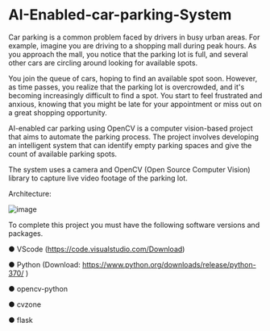# AI-Enabled-car-parking-System
Car parking is a common problem faced by drivers in busy urban areas. For example, imagine you are driving to a shopping mall during peak hours. As you approach the mall, you notice that the parking lot is full, and several other cars are circling around looking for available spots.

You join the queue of cars, hoping to find an available spot soon. However, as time passes, you realize that the parking lot is overcrowded, and it's becoming increasingly difficult to find a spot. You start to feel frustrated and anxious, knowing that you might be late for your appointment or miss out on a great shopping opportunity.

AI-enabled car parking using OpenCV is a computer vision-based project that aims to automate the parking process. The project involves developing an intelligent system that can identify empty parking spaces and give the count of available parking spots.

The system uses a camera and OpenCV (Open Source Computer Vision) library to capture live video footage of the parking lot.

Architecture:


![image](https://github.com/saadmdsabah/AI-Enabled-car-parking-System/assets/103499208/12704f47-0d6e-4d1b-a8a1-c4db259d9e43)

To complete this project you must have the following software versions and packages.


●	VScode (https://code.visualstudio.com/Download)

●	Python (Download: https://www.python.org/downloads/release/python-370/ )

●	opencv-python

●	cvzone

●	flask

